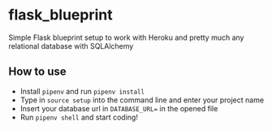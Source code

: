 # flask_blueprint
Simple Flask blueprint setup to work with Heroku and pretty much any relational database with SQLAlchemy

## How to use
- Install `pipenv` and run `pipenv install`
- Type in `source setup` into the command line and enter your project name
- Insert your database url in `DATABASE_URL=` in the opened file
- Run `pipenv shell` and start coding!
